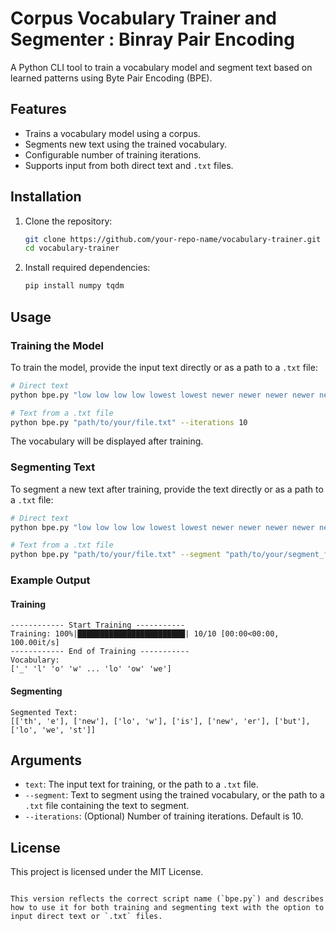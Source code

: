 # Corpus Vocabulary Trainer and Segmenter : Binray Pair Encoding

A Python CLI tool to train a vocabulary model and segment text based on learned patterns using Byte Pair Encoding (BPE).

## Features

- Trains a vocabulary model using a corpus.
- Segments new text using the trained vocabulary.
- Configurable number of training iterations.
- Supports input from both direct text and `.txt` files.

## Installation

1. Clone the repository:
   ```bash
   git clone https://github.com/your-repo-name/vocabulary-trainer.git
   cd vocabulary-trainer
   ```
2. Install required dependencies:
   ```bash
   pip install numpy tqdm
   ```

## Usage

### Training the Model

To train the model, provide the input text directly or as a path to a `.txt` file:

```bash
# Direct text
python bpe.py "low low low low lowest lowest newer newer newer newer newer newer wider wider wider new new" --iterations 10

# Text from a .txt file
python bpe.py "path/to/your/file.txt" --iterations 10
```

The vocabulary will be displayed after training.

### Segmenting Text

To segment a new text after training, provide the text directly or as a path to a `.txt` file:

```bash
# Direct text
python bpe.py "low low low low lowest lowest newer newer newer newer newer newer wider wider wider new new" --segment "the new low is newer but lowest"

# Text from a .txt file
python bpe.py "path/to/your/file.txt" --segment "path/to/your/segment_file.txt"
```

### Example Output

#### Training
```plaintext
------------ Start Training -----------
Training: 100%|████████████████████████| 10/10 [00:00<00:00, 100.00it/s]
------------ End of Training -----------
Vocabulary:
['_' 'l' 'o' 'w' ... 'lo' 'ow' 'we']
```

#### Segmenting
```plaintext
Segmented Text:
[['th', 'e'], ['new'], ['lo', 'w'], ['is'], ['new', 'er'], ['but'], ['lo', 'we', 'st']]
```

## Arguments

- `text`: The input text for training, or the path to a `.txt` file.
- `--segment`: Text to segment using the trained vocabulary, or the path to a `.txt` file containing the text to segment.
- `--iterations`: (Optional) Number of training iterations. Default is 10.

## License

This project is licensed under the MIT License.
```

This version reflects the correct script name (`bpe.py`) and describes how to use it for both training and segmenting text with the option to input direct text or `.txt` files.
